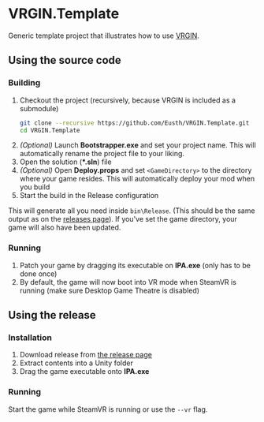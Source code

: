 # VRGIN.Template
Generic template project that illustrates how to use [VRGIN](https://github.com/Eusth/VRGIN).

## Using the source code
### Building

1. Checkout the project (recursively, because VRGIN is included as a submodule)
    ```sh
    git clone --recursive https://github.com/Eusth/VRGIN.Template.git
    cd VRGIN.Template
    ```
2. *(Optional)* Launch **Bootstrapper.exe** and set your project name.  This will automatically rename the project file to your liking.
3. Open the solution (**\*.sln**) file
4. *(Optional)* Open **Deploy.props** and set `<GameDirectory>` to the directory where your game resides. This will automatically deploy your mod when you build
4. Start the build in the Release configuration

This will generate all you need inside `bin\Release`. (This should be the same output as on the [releases page](https://github.com/Eusth/VRGIN.Template/releases)). If you've set the game directory, your game will also have been updated.

### Running

1. Patch your game by dragging its executable on **IPA.exe** (only has to be done once)
2. By default, the game will now boot into VR mode when SteamVR is running (make sure Desktop Game Theatre is disabled)

## Using the release
### Installation

1. Download release from [the release page](https://github.com/Eusth/VRGIN.Template/releases)
2. Extract contents into a Unity folder
3. Drag the game executable onto **IPA.exe**

### Running

Start the game while SteamVR is running or use the `--vr` flag.

